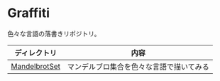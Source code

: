 # Graffiti
色々な言語の落書きリポジトリ。

ディレクトリ | 内容
--- | ---
[MandelbrotSet](./MandelbrotSet) | マンデルブロ集合を色々な言語で描いてみる
